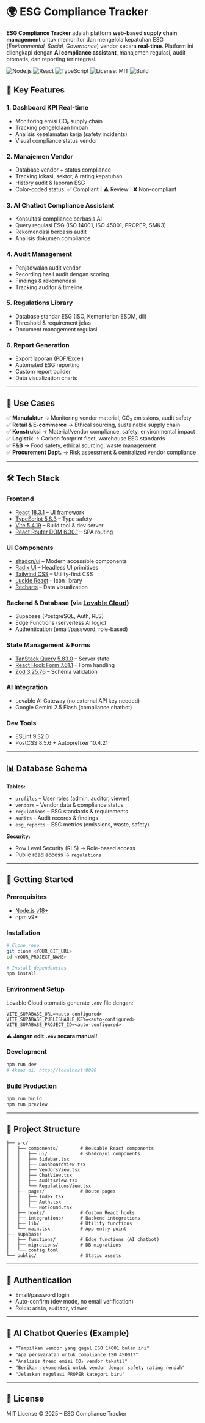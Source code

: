 # 🌍 ESG Compliance Tracker  

**ESG Compliance Tracker** adalah platform **web-based supply chain management** untuk memonitor dan mengelola kepatuhan ESG (*Environmental, Social, Governance*) vendor secara **real-time**. Platform ini dilengkapi dengan **AI compliance assistant**, manajemen regulasi, audit otomatis, dan reporting terintegrasi.  

![Node.js](https://img.shields.io/badge/Node.js-v18+-green?logo=node.js)
![React](https://img.shields.io/badge/React-18-blue?logo=react)
![TypeScript](https://img.shields.io/badge/TypeScript-5-blue?logo=typescript)
![License: MIT](https://img.shields.io/badge/License-MIT-yellow.svg)
![Build](https://img.shields.io/badge/Build-Passing-brightgreen)

## 🎯 Key Features  

### 1. Dashboard KPI Real-time  
- Monitoring emisi CO₂ supply chain  
- Tracking pengelolaan limbah  
- Analisis keselamatan kerja (safety incidents)  
- Visual compliance status vendor  

### 2. Manajemen Vendor  
- Database vendor + status compliance  
- Tracking lokasi, sektor, & rating kepatuhan  
- History audit & laporan ESG  
- Color-coded status: ✅ Compliant | ⚠️ Review | ❌ Non-compliant  

### 3. AI Chatbot Compliance Assistant  
- Konsultasi compliance berbasis AI  
- Query regulasi ESG (ISO 14001, ISO 45001, PROPER, SMK3)  
- Rekomendasi berbasis audit  
- Analisis dokumen compliance  

### 4. Audit Management  
- Penjadwalan audit vendor  
- Recording hasil audit dengan scoring  
- Findings & rekomendasi  
- Tracking auditor & timeline  

### 5. Regulations Library  
- Database standar ESG (ISO, Kementerian ESDM, dll)  
- Threshold & requirement jelas  
- Document management regulasi  

### 6. Report Generation  
- Export laporan (PDF/Excel)  
- Automated ESG reporting  
- Custom report builder  
- Data visualization charts  

---

## 🏢 Use Cases  

✅ **Manufaktur** → Monitoring vendor material, CO₂ emissions, audit safety  
✅ **Retail & E-commerce** → Ethical sourcing, sustainable supply chain  
✅ **Konstruksi** → Material/vendor compliance, safety, environmental impact  
✅ **Logistik** → Carbon footprint fleet, warehouse ESG standards  
✅ **F&B** → Food safety, ethical sourcing, waste management  
✅ **Procurement Dept.** → Risk assessment & centralized vendor compliance  

---

## 🛠️ Tech Stack  

### Frontend  
- [React 18.3.1](https://react.dev/) – UI framework  
- [TypeScript 5.8.3](https://www.typescriptlang.org/) – Type safety  
- [Vite 5.4.19](https://vitejs.dev/) – Build tool & dev server  
- [React Router DOM 6.30.1](https://reactrouter.com/) – SPA routing  

### UI Components  
- [shadcn/ui](https://ui.shadcn.com/) – Modern accessible components  
- [Radix UI](https://www.radix-ui.com/) – Headless UI primitives  
- [Tailwind CSS](https://tailwindcss.com/) – Utility-first CSS  
- [Lucide React](https://lucide.dev/) – Icon library  
- [Recharts](https://recharts.org/) – Data visualization  

### Backend & Database (via [Lovable Cloud](https://lovable.dev))  
- Supabase (PostgreSQL, Auth, RLS)  
- Edge Functions (serverless AI logic)  
- Authentication (email/password, role-based)  

### State Management & Forms  
- [TanStack Query 5.83.0](https://tanstack.com/query) – Server state  
- [React Hook Form 7.61.1](https://react-hook-form.com/) – Form handling  
- [Zod 3.25.76](https://zod.dev/) – Schema validation  

### AI Integration  
- Lovable AI Gateway (no external API key needed)  
- Google Gemini 2.5 Flash (compliance chatbot)  

### Dev Tools  
- ESLint 9.32.0  
- PostCSS 8.5.6 + Autoprefixer 10.4.21  

---

## 📊 Database Schema  

**Tables:**  
- `profiles` – User roles (admin, auditor, viewer)  
- `vendors` – Vendor data & compliance status  
- `regulations` – ESG standards & requirements  
- `audits` – Audit records & findings  
- `esg_reports` – ESG metrics (emissions, waste, safety)  

**Security:**  
- Row Level Security (RLS) → Role-based access  
- Public read access → `regulations`  

---

## 🚀 Getting Started  

### Prerequisites  
- [Node.js v18+](https://nodejs.org/)  
- npm v9+  

### Installation  

```bash
# Clone repo
git clone <YOUR_GIT_URL>
cd <YOUR_PROJECT_NAME>

# Install dependencies
npm install
```

### Environment Setup  
Lovable Cloud otomatis generate `.env` file dengan:  

```
VITE_SUPABASE_URL=<auto-configured>
VITE_SUPABASE_PUBLISHABLE_KEY=<auto-configured>
VITE_SUPABASE_PROJECT_ID=<auto-configured>
```

⚠️ **Jangan edit `.env` secara manual!**  

### Development  

```bash
npm run dev
# Akses di: http://localhost:8080
```

### Build Production  

```bash
npm run build
npm run preview
```

---

## 📁 Project Structure  

```
├── src/
│   ├── components/        # Reusable React components
│   │   ├── ui/            # shadcn/ui components
│   │   ├── Sidebar.tsx
│   │   ├── DashboardView.tsx
│   │   ├── VendorsView.tsx
│   │   ├── ChatView.tsx
│   │   ├── AuditsView.tsx
│   │   └── RegulationsView.tsx
│   ├── pages/             # Route pages
│   │   ├── Index.tsx
│   │   ├── Auth.tsx
│   │   └── NotFound.tsx
│   ├── hooks/             # Custom React hooks
│   ├── integrations/      # Backend integrations
│   ├── lib/               # Utility functions
│   └── main.tsx           # App entry point
├── supabase/
│   ├── functions/         # Edge functions (AI chatbot)
│   ├── migrations/        # DB migrations
│   └── config.toml
└── public/                # Static assets
```

---

## 🔐 Authentication  

- Email/password login  
- Auto-confirm (dev mode, no email verification)  
- Roles: `admin`, `auditor`, `viewer`  

---

## 🤖 AI Chatbot Queries (Example)  

- `"Tampilkan vendor yang gagal ISO 14001 bulan ini"`  
- `"Apa persyaratan untuk compliance ISO 45001?"`  
- `"Analisis trend emisi CO₂ vendor tekstil"`  
- `"Berikan rekomendasi untuk vendor dengan safety rating rendah"`  
- `"Jelaskan regulasi PROPER kategori biru"`  

---

## 📜 License  

MIT License © 2025 – ESG Compliance Tracker  
